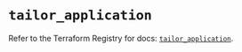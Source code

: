 # `tailor_application`

Refer to the Terraform Registry for docs: [`tailor_application`](https://registry.terraform.io/providers/tailor-platform/tailor/0.0.9/docs/resources/application).
